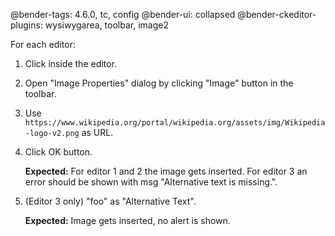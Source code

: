 @bender-tags: 4.6.0, tc, config
@bender-ui: collapsed
@bender-ckeditor-plugins: wysiwygarea, toolbar, image2

For each editor:

1. Click inside the editor.
1. Open "Image Properties" dialog by clicking "Image" button in the toolbar.
1. Use `https://www.wikipedia.org/portal/wikipedia.org/assets/img/Wikipedia-logo-v2.png` as URL.
1. Click OK button.

	**Expected:** For editor 1 and 2 the image gets inserted. For editor 3 an error should be shown with msg "Alternative text is missing.".

1. (Editor 3 only) "foo" as "Alternative Text".

	**Expected:** Image gets inserted, no alert is shown.
